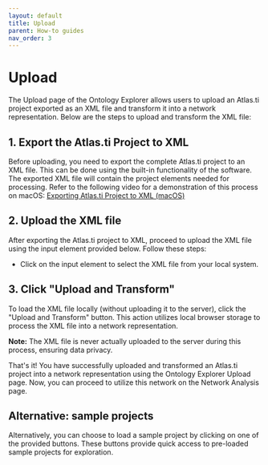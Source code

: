 ```yaml
---
layout: default
title: Upload
parent: How-to guides
nav_order: 3
---
```


# Upload

The Upload page of the Ontology Explorer allows users to upload an Atlas.ti project exported as an XML file and transform it into a network representation. Below are the steps to upload and transform the XML file:

## 1. Export the Atlas.ti Project to XML

Before uploading, you need to export the complete Atlas.ti project to an XML file. This can be done using the built-in functionality of the software. The exported XML file will contain the project elements needed for processing. Refer to the following video for a demonstration of this process on macOS: [Exporting Atlas.ti Project to XML (macOS)](https://github.com/wvrossem/ontology-explorer/raw/main/src/assets/export_project.mp4)

## 2. Upload the XML file

After exporting the Atlas.ti project to XML, proceed to upload the XML file using the input element provided below. Follow these steps:

- Click on the input element to select the XML file from your local system.

## 3. Click "Upload and Transform"

To load the XML file locally (without uploading it to the server), click the "Upload and Transform" button. This action utilizes local browser storage to process the XML file into a network representation.

**Note:** The XML file is never actually uploaded to the server during this process, ensuring data privacy.

That's it! You have successfully uploaded and transformed an Atlas.ti project into a network representation using the Ontology Explorer Upload page. Now, you can proceed to utilize this network on the Network Analysis page.

## Alternative: sample projects

Alternatively, you can choose to load a sample project by clicking on one of the provided buttons. These buttons provide quick access to pre-loaded sample projects for exploration.
